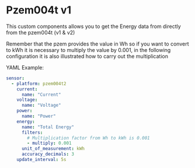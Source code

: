 # Pzem004t v1
This custom components allows you to get the Energy data from directly from the pzem004t (v1 & v2)

Remember that the pzem provides the value in Wh so if you want to convert to kWh it is necessary to multiply the value by 0.001, in the following configuration it is also illustrated how to carry out the multiplication

YAML Example:

```yaml
sensor:
  - platform: pzem004t2
    current:
      name: "Current"
    voltage:
      name: "Voltage"
    power:
      name: "Power"
    energy:
      name: "Total Energy"
      filters:
        # Multiplication factor from Wh to kWh is 0.001
        - multiply: 0.001
      unit_of_measurement: kWh
      accuracy_decimals: 3
    update_interval: 5s
    
 ```
